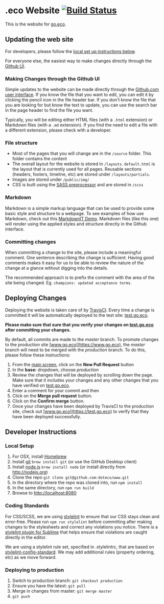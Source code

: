 # .eco Website [![Build Status](https://travis-ci.org/doteco/www.svg?branch=master)](https://travis-ci.org/doteco/www)

This is the website for [go.eco](https://www.go.eco).

## Updating the web site

For developers, please follow the [local set up instructions below](#local-setup).

For everyone else, the easiest way to make changes directly through the [Github UI](https://github.com/doteco/www).

### Making Changes through the Github UI

Simple updates to the website can be made directly through the [Github.com user interface](https://github.com/doteco/www). If you know the file that you want to edit, you can edit it by clicking the pencil icon in the file header bar. If you don't know the file that you are looking for but know the text to update, you can use the search bar in the page header to find the file you want.

Typically, you will be editing either HTML files (with a `.html` extension) or Markdown files (with a `.md` extension). If you find the need to edit a file with a different extension, please check with a developer.

### File structure

* Most of the pages that you will change are in the `/source` folder. This folder contains the content
* The overall layout for the website is stored in `/layouts`. `default.html` is the layout that is currently used for all pages. Reusable sections (headers, footers, timeline, etc) are stored under `/layouts/partials`.
* Images are stored under `/public/img/`
* CSS is built using the [SASS preprocessor](http://sass-lang.com/) and are stored in `/scss`

### Markdown

Markdown is a simple markup language that can be used to provide some basic style and structure to a webpage. To see examples of how use Markdown, check out this [MarkdownIT Demo](https://markdown-it.github.io/). Markdown files (like this one) will render using the applied styles and structure directly in the Github interface.

### Committing changes

When committing a change to the site, please include a meaningful comment. One sentence describing the change is sufficient. Having good comments makes it easy for us to be able to review the nature of the change at a glance without digging into the details.

The recommended approach is to prefix the comment with the area of the site being changed. Eg. `champions: updated acceptance terms`.

## Deploying Changes

Deploying the website is taken care of by [TravisCI](https://travis-ci.org/doteco/www). Every time a change is committed it will be automatically deployed to the test site: [test.go.eco](https://test.go.eco).

**Please make sure that sure that you verify your changes on [test.go.eco](https://test.go.eco) after committing your changes.**

By default, all commits are made to the *master* branch. To promote changes to the production site [www.go.eco](https://www.go.eco), the *master* branch will need to be merged with the *production* branch. To do this, please follow these instructions:

1. From the [main screen](https://github.com/doteco/www), click on the **New Pull Request** button
2. In the **base:** dropdown, choose _production_
3. Review the changes that will be deployed by scrolling down the page. Make sure that it includes your changes and any other changes that you have verified on [test.go.eco](https://test.go.eco).
4. Enter a comment for your commit and then
5. Click on the **Merge pull request** button.
6. Click on the **Confirm merge** button.
7. Once your changes have been deployed by TravisCI to the production site, check out [www.go.eco](https://test.go.eco) to verify that they have been deployed successfully.


## Developer Instructions

<a name="local-setup"></a>
### Local Setup

1. For OSX, install [Homebrew](http://brew.sh/)
2. Install [git](https://git-scm.com/downloads) `brew install git` (or use the GitHub Desktop client)
2. Install [node.js](http://nodejs.org) `brew install node` (or install directly from http://nodejs.org)
2. Clone the repo `git clone git@github.com:doteco/www.git`
2. In the directory where the repo was cloned into, run `npm install`
3. In the same directory, run `npm run build`
4. Browse to [http://localhost:8080](http://localhost:8080)

### Coding Standards

For CSS/SCSS, we are using [stylelint](https://stylelint.io/) to ensure that our CSS stays clean and error-free. Please run `npm run stylelint` before committing after making changes to the stylesheets and correct any violations you notice. There is a [stylelint plugin for Sublime](https://github.com/kungfusheep/SublimeLinter-contrib-stylelint) that helps ensure that violations are caught directly in the editor.

We are using a stylelint rule set, specified in .stylelintrc, that are based on [stylelint-config-standard](https://github.com/stylelint/stylelint-config-standard). We may add additional rules (property ordering, etc) as we move forward.

### Deploying to production

1. Switch to production branch: `git checkout production`
1. Ensure you have the latest: `git pull`
1. Merge in changes from master: `git merge master`
1. `git push`
